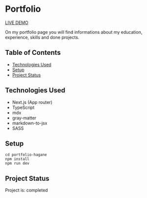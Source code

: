 # Portfolio

<a href="https://portfolio-hagane.vercel.app">LIVE DEMO</a>

On my portfolio page you will find informations about my education, experience, skills and done projects.

## Table of Contents

- [Technologies Used](#technologies-used)
- [Setup](#setup)
- [Project Status](#project-status)

## Technologies Used

- Next.js (App router)
- TypeScript
- mdx
- gray-matter
- markdown-to-jsx
- SASS

## Setup

    cd portfolio-hagane
    npm install
    npm run dev

## Project Status

Project is: completed
